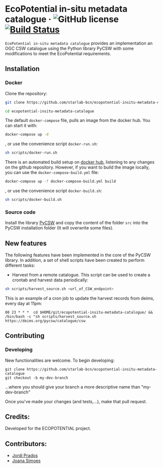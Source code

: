 # EcoPotential in-situ metadata catalogue &middot; ![GitHub license](https://img.shields.io/badge/license-MIT-blue.svg) [![Build Status](https://travis-ci.org/starlab-bcn/pycsw-quality-profile.svg?branch=master)](https://travis-ci.org/starlab-bcn/pycsw-quality-profile)
```EcoPotential in-situ metadata catalogue``` provides an implementation an OGC CSW catalogue using the Python library PyCSW with some modifications to meet the EcoPotential requirements.

## Installation

### Docker
Clone the repository:
```bash
git clone https://github.com/starlab-bcn/ecopotential-insitu-metadata-catalogue

cd ecopotential-insitu-metadata-catalogue
```
The default `docker-compose` file, pulls an image from the docker hub. You can start it with:
```bash
docker-compose up -d
```
, or use the convenience script `docker-run.sh`:
```bash
sh scripts/docker-run.sh
```
There is an automated build setup on [docker hub](https://hub.docker.com/r/urbanai/ecopotential-insitu-metadata-catalogue), listening to any changes on the github repository. However, if you want to build the image locally, you can use the `docker-compose-build.yml` file:
```bash
docker-compose up -f docker-compose-build.yml build
```
, or use the convenience script `docker-build.sh`:
```bash
sh scripts/docker-build.sh
```
### Source code

Install the library [PyCSW](http://pycsw.org/) and copy the content of the folder ```src``` into the PyCSW installation folder (It will overwrite some files).

## New features

The following features have been implemented in the core of the PyCSW library. In addition, a set of shell scripts have been created to perform different tasks:

- Harvest from a remote catalogue. This script can be used to create a crontab and harvest data periodically:
```sh
sh scripts/harvest_source.sh <url_of_CSW_endpoint>
```
This is an example of a cron job to update the harvest records from deims, every day at 11pm:

```
00 23 * * *  cd $HOME/git/ecopotential-insitu-metadata-catalogue/ &&  /bin/bash -c "sh scripts/harvest_source.sh https://deims.org/pycsw/catalogue/csw
```

## Contributing

### Developing

New functionalities are welcome. To begin developing:

```
git clone https://github.com/starlab-bcn/ecopotential-insitu-metadata-catalogue
git checkout -b my-dev-branch
```
...where you should give your branch a more descriptive name than "my-dev-branch"

Once you've made your changes (and tests,...), make that pull request.

## Credits:
Developed for the ECOPOTENTIAL project.

## Contributors:
 * [Jordi Prados](http://github.com/jordiprados)
 * [Joana Simoes](http://github.com/doublebyte1)
